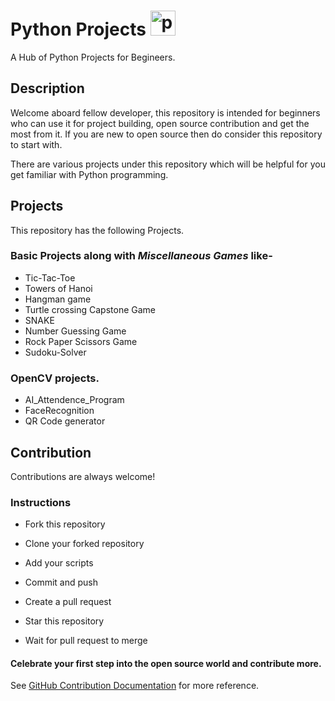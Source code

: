 
# Python Projects <a href="https://emoji.gg/emoji/1887_python"><img src="https://cdn3.emoji.gg/emojis/1887_python.png" width="40px" height="40px" alt="python"></a>
A Hub of Python Projects for Begineers.


## Description

Welcome aboard fellow developer, this repository is intended for beginners who can use it for project building, open source contribution and get the most from it.
If you are new to open source then do consider this repository to start with.

There are various projects under this repository which will be helpful for you get familiar with Python programming.

## Projects

This repository has the following Projects.
### Basic Projects along with *Miscellaneous Games* like- 
- Tic-Tac-Toe
- Towers of Hanoi
- Hangman game
- Turtle crossing Capstone Game
- SNAKE
- Number Guessing Game
- Rock Paper Scissors Game
- Sudoku-Solver

### OpenCV projects.

- AI_Attendence_Program
- FaceRecognition
- QR Code generator




## Contribution

Contributions are always welcome!
### Instructions
- Fork this repository

- Clone your forked repository

- Add your scripts

- Commit and push

- Create a pull request

- Star this repository

- Wait for pull request to merge

#### Celebrate your first step into the open source world and contribute more.

See [GitHub Contribution Documentation](https://docs.github.com/en/get-started/quickstart/contributing-to-projects) for more reference.


